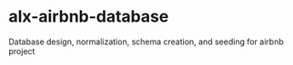 # alx-airbnb-database
Database design, normalization, schema creation, and seeding for airbnb project
